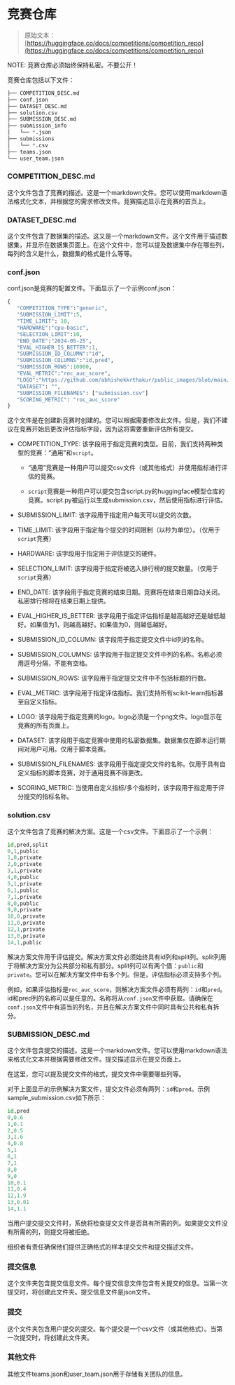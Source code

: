 # 竞赛仓库

> 原始文本：[https://huggingface.co/docs/competitions/competition_repo](https://huggingface.co/docs/competitions/competition_repo)

NOTE: 竞赛仓库必须始终保持私密。不要公开！

竞赛仓库包括以下文件：

```py
├── COMPETITION_DESC.md
├── conf.json
├── DATASET_DESC.md
├── solution.csv
├── SUBMISSION_DESC.md
├── submission_info
│   └── *.json
├── submissions
│   └── *.csv
├── teams.json
└── user_team.json
```

### COMPETITION_DESC.md

这个文件包含了竞赛的描述。这是一个markdown文件。您可以使用markdown语法格式化文本，并根据您的需求修改文件。竞赛描述显示在竞赛的首页上。

### DATASET_DESC.md

这个文件包含了数据集的描述。这又是一个markdown文件。这个文件用于描述数据集，并显示在数据集页面上。在这个文件中，您可以提及数据集中存在哪些列，每列的含义是什么，数据集的格式是什么等等。

### conf.json

conf.json是竞赛的配置文件。下面显示了一个示例conf.json：

```py
{
   "COMPETITION_TYPE":"generic",
   "SUBMISSION_LIMIT":5,
   "TIME_LIMIT": 10,
   "HARDWARE":"cpu-basic",
   "SELECTION_LIMIT":10,
   "END_DATE":"2024-05-25",
   "EVAL_HIGHER_IS_BETTER":1,
   "SUBMISSION_ID_COLUMN":"id",
   "SUBMISSION_COLUMNS":"id,pred",
   "SUBMISSION_ROWS":10000,
   "EVAL_METRIC":"roc_auc_score",
   "LOGO":"https://github.com/abhishekkrthakur/public_images/blob/main/song.png?raw=true",
   "DATASET": "",
   "SUBMISSION_FILENAMES": ["submission.csv"]
   "SCORING_METRIC": "roc_auc_score"
}
```

这个文件是在创建新竞赛时创建的。您可以根据需要修改此文件。但是，我们不建议在竞赛开始后更改评估指标字段，因为这将需要重新评估所有提交。

+   COMPETITION_TYPE: 该字段用于指定竞赛的类型。目前，我们支持两种类型的竞赛：“通用”和`script`。

    +   “通用”竞赛是一种用户可以提交csv文件（或其他格式）并使用指标进行评估的竞赛。

    +   `script`竞赛是一种用户可以提交包含script.py的huggingface模型仓库的竞赛。script.py被运行以生成submission.csv，然后使用指标进行评估。

+   SUBMISSION_LIMIT: 该字段用于指定用户每天可以提交的次数。

+   TIME_LIMIT: 该字段用于指定每个提交的时间限制（以秒为单位）。（仅用于`script`竞赛）

+   HARDWARE: 该字段用于指定用于评估提交的硬件。

+   SELECTION_LIMIT: 该字段用于指定将被选入排行榜的提交数量。（仅用于`script`竞赛）

+   END_DATE: 该字段用于指定竞赛的结束日期。竞赛将在结束日期自动关闭。私密排行榜将在结束日期上提供。

+   EVAL_HIGHER_IS_BETTER: 该字段用于指定评估指标是越高越好还是越低越好。如果值为1，则越高越好。如果值为0，则越低越好。

+   SUBMISSION_ID_COLUMN: 该字段用于指定提交文件中id列的名称。

+   SUBMISSION_COLUMNS: 该字段用于指定提交文件中列的名称。名称必须用逗号分隔，不能有空格。

+   SUBMISSION_ROWS: 该字段用于指定提交文件中不包括标题的行数。

+   EVAL_METRIC: 该字段用于指定评估指标。我们支持所有scikit-learn指标甚至自定义指标。

+   LOGO: 该字段用于指定竞赛的logo。logo必须是一个png文件。logo显示在竞赛的所有页面上。

+   DATASET: 该字段用于指定竞赛中使用的私密数据集。数据集仅在脚本运行期间对用户可用。仅用于脚本竞赛。

+   SUBMISSION_FILENAMES: 该字段用于指定提交文件的名称。仅用于具有自定义指标的脚本竞赛，对于通用竞赛不得更改。

+   SCORING_METRIC: 当使用自定义指标/多个指标时，该字段用于指定用于评分提交的指标名称。

### solution.csv

这个文件包含了竞赛的解决方案。这是一个csv文件。下面显示了一个示例：

```py
id,pred,split
0,1,public
1,0,private
2,0,private
3,1,private
4,0,public
5,1,private
6,1,public
7,1,private
8,0,public
9,0,private
10,0,private
11,0,private
12,1,private
13,0,private
14,1,public
```

解决方案文件用于评估提交。解决方案文件必须始终具有id列和split列。split列用于将解决方案分为公共部分和私有部分。split列可以有两个值：`public`和`private`。您可以在解决方案文件中有多个列。但是，评估指标必须支持多个列。

例如，如果评估指标是`roc_auc_score`，则解决方案文件必须有两列：`id`和`pred`。id和pred列的名称可以是任意的。名称将从`conf.json`文件中获取。请确保在`conf.json`文件中有适当的列名，并且在解决方案文件中同时具有公共和私有拆分。

### SUBMISSION_DESC.md

这个文件包含提交的描述。这是一个markdown文件。您可以使用markdown语法来格式化文本并根据需要修改文件。提交描述显示在提交页面上。

在这里，您可以提及提交文件的格式，提交文件中需要哪些列等。

对于上面显示的示例解决方案文件，提交文件必须有两列：`id`和`pred`。示例sample_submission.csv如下所示：

```py
id,pred
0,0.6
1,0.1
2,0.5
3,1.6
4,0.8
5,1
6,1
7,1
8,0
9,0
10,0.1
11,0.4
12,1.9
13,0.01
14,1.1
```

当用户提交提交文件时，系统将检查提交文件是否具有所需的列。如果提交文件没有所需的列，则提交将被拒绝。

组织者有责任确保他们提供正确格式的样本提交文件和提交描述文件。

### 提交信息

这个文件夹包含提交信息文件。每个提交信息文件包含有关提交的信息。当第一次提交时，将创建此文件夹。提交信息文件是json文件。

### 提交

这个文件夹包含用户提交的提交。每个提交是一个csv文件（或其他格式）。当第一次提交时，将创建此文件夹。

### 其他文件

其他文件teams.json和user_team.json用于存储有关团队的信息。
